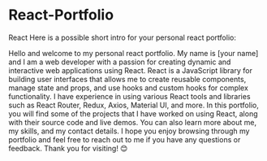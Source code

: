 # React-Portfolio
React
Here is a possible short intro for your personal react portfolio:<br/>

Hello and welcome to my personal react portfolio. My name is [your name] and I am a web developer with a passion for creating dynamic and interactive web applications using React. React is a JavaScript library for building user interfaces that allows me to create reusable components, manage state and props, and use hooks and custom hooks for complex functionality. I have experience in using various React tools and libraries such as React Router, Redux, Axios, Material UI, and more. In this portfolio, you will find some of the projects that I have worked on using React, along with their source code and live demos. You can also learn more about me, my skills, and my contact details. I hope you enjoy browsing through my portfolio and feel free to reach out to me if you have any questions or feedback. Thank you for visiting! 😊
